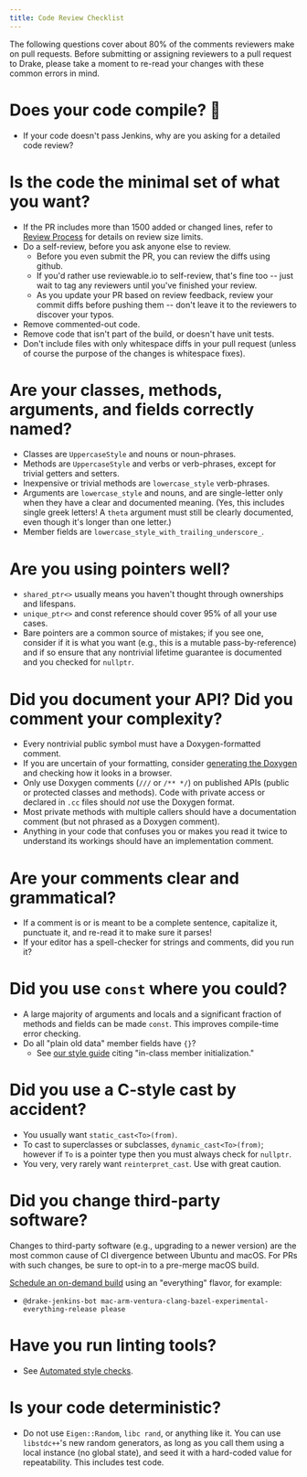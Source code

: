 ```yaml
---
title: Code Review Checklist
---
```


The following questions cover about 80% of the comments reviewers make
on pull requests.  Before submitting or assigning reviewers to a pull
request to Drake, please take a moment to re-read your changes with
these common errors in mind.

# Does your code compile?  :facepalm:

* If your code doesn't pass Jenkins, why are you asking for a detailed
  code review?

# Is the code the minimal set of what you want?

* If the PR includes more than 1500 added or changed lines, refer to
  [Review Process](/developers.html#review-process) for details on
  review size limits.
* Do a self-review, before you ask anyone else to review.
  * Before you even submit the PR, you can review the diffs using
    github.
  * If you'd rather use reviewable.io to self-review, that's fine too
    -- just wait to tag any reviewers until you've finished your
    review.
  * As you update your PR based on review feedback, review your commit
    diffs before pushing them -- don't leave it to the reviewers to
    discover your typos.
* Remove commented-out code.
* Remove code that isn't part of the build, or doesn't have unit tests.
* Don't include files with only whitespace diffs in your pull request
  (unless of course the purpose of the changes is whitespace fixes).

# Are your classes, methods, arguments, and fields correctly named?

* Classes are ``UppercaseStyle`` and nouns or noun-phrases.
* Methods are ``UppercaseStyle`` and verbs or verb-phrases, except for
  trivial getters and setters.
* Inexpensive or trivial methods are ``lowercase_style`` verb-phrases.
* Arguments are ``lowercase_style`` and nouns, and are single-letter only
  when they have a clear and documented meaning.  (Yes, this includes
  single greek letters!  A ``theta`` argument must still be clearly
  documented, even though it's longer than one letter.)
* Member fields are ``lowercase_style_with_trailing_underscore_``.

# Are you using pointers well?

* ``shared_ptr<>`` usually means you haven't thought through
  ownerships and lifespans.
* ``unique_ptr<>`` and const reference should cover 95% of all your
  use cases.
* Bare pointers are a common source of mistakes; if you see one,
  consider if it is what you want (e.g., this is a mutable
  pass-by-reference) and if so ensure that any nontrivial lifetime
  guarantee is documented and you checked for ``nullptr``.

# Did you document your API?  Did you comment your complexity?

* Every nontrivial public symbol must have a Doxygen-formatted
  comment.
* If you are uncertain of your formatting, consider
  [generating the Doxygen](documentation_instructions.html)
  and checking how it looks in a browser.
* Only use Doxygen comments (``///`` or ``/** */``) on published APIs (public
  or protected classes and methods).  Code with private access or declared in
  ``.cc`` files should *not* use the Doxygen format.
* Most private methods with multiple callers should have a
  documentation comment (but not phrased as a Doxygen comment).
* Anything in your code that confuses you or makes you read it twice
  to understand its workings should have an implementation comment.

# Are your comments clear and grammatical?

* If a comment is or is meant to be a complete sentence, capitalize
  it, punctuate it, and re-read it to make sure it parses!
* If your editor has a spell-checker for strings and comments, did you
  run it?

# Did you use ``const`` where you could?

* A large majority of arguments and locals and a significant fraction
  of methods and fields can be made ``const``.  This improves
  compile-time error checking.
* Do all "plain old data" member fields have ``{}``?
  * See [our style guide](https://drake.mit.edu/styleguide/cppguide.html#Variable_and_Array_Initialization)
    citing "in-class member initialization."

# Did you use a C-style cast by accident?

* You usually want ``static_cast<To>(from)``.
* To cast to superclasses or subclasses, ``dynamic_cast<To>(from)``;
  however if ``To`` is a pointer type then you must always check for
  ``nullptr``.
* You very, very rarely want ``reinterpret_cast``.  Use with great
  caution.

# Did you change third-party software?

Changes to third-party software (e.g., upgrading to a newer version) are the
most common cause of CI divergence between Ubuntu and macOS.  For PRs with such
changes, be sure to opt-in to a pre-merge macOS build.

[Schedule an on-demand build](/jenkins.html#scheduling-an-on-demand-build) using an "everything"
flavor, for example:

* ``@drake-jenkins-bot mac-arm-ventura-clang-bazel-experimental-everything-release please``

# Have you run linting tools?

* See [Automated style checks](/code_style_tools.html#automated-style-checks).

# Is your code deterministic?

* Do not use ``Eigen::Random``, ``libc rand``, or anything like it.
  You can use ``libstdc++``'s new random generators, as long as you
  call them using a local instance (no global state), and seed it with
  a hard-coded value for repeatability.  This includes test code.
